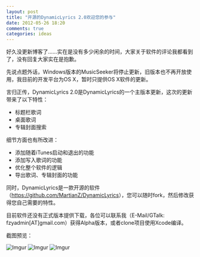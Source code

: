 ```yaml
---
layout: post
title: "开源的DynamicLyrics 2.0欢迎您的参与"
date: 2012-05-26 18:20
comments: true
categories: ideas
---
```


好久没更新博客了……实在是没有多少闲余的时间，大家关于软件的评论我都看到了，没有回复大家实在是抱歉。

先说点题外话，Windows版本的MusicSeeker将停止更新，旧版本也不再开放使用，我目前的开发平台为OS X，暂时只提供OS X软件的更新。

言归正传，DynamicLyrics 2.0是DynamicLyrics的一个主版本更新，这次的更新带来了以下特性：

* 标题栏歌词
* 桌面歌词
* 专辑封面搜索

细节方面也有所改进：

* 添加随着iTunes启动和退出的功能
* 添加写入歌词的功能
* 优化整个软件的逻辑
* 导出歌词、专辑封面的功能

<!-- more -->

同时，DynamicLyrics是一款开源的软件（<https://github.com/MartianZ/DynamicLyrics>），您可以随时fork，然后修改获得您自己需要的特性。

目前软件还没有正式版本提供下载，各位可以联系我（E-Mail/GTalk: fzyadmin[AT]gmail.com）获得Alpha版本，或者clone项目使用Xcode编译。


截图预览：

![Imgur](http://i.imgur.com/QupHK.png)
![Imgur](http://i.imgur.com/QwRQG.jpg)
![Imgur](http://i.imgur.com/gv9FK.png)



